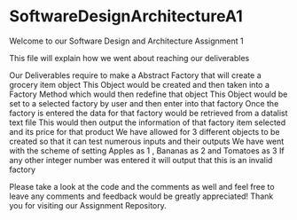 # SoftwareDesignArchitectureA1

Welcome to our Software Design and Architecture Assignment 1

This file will explain how we went about reaching our deliverables 

Our Deliverables require to make a Abstract Factory that will create a grocery item object 
This Object would be created and then taken into a Factory Method which would then redefine that object
This Object would be set to a selected factory by user and then enter into that factory
Once the factory is entered the data for that factory would be retrieved from a datalist text file
This would then output the information of that factory item selected and its price for that product 
We have allowed for 3 different objects to be created so that it can test numerous inputs and their outputs
We have went with the scheme of setting Apples as 1 , Bananas as 2 and Tomatoes as 3 
If any other integer number was entered it will output that this is an invalid factory   

Please take a look at the code and the comments as well and feel free to leave any comments and feedback would be greatly appreciated! 
Thank you for visiting our Assignment Repository. 
